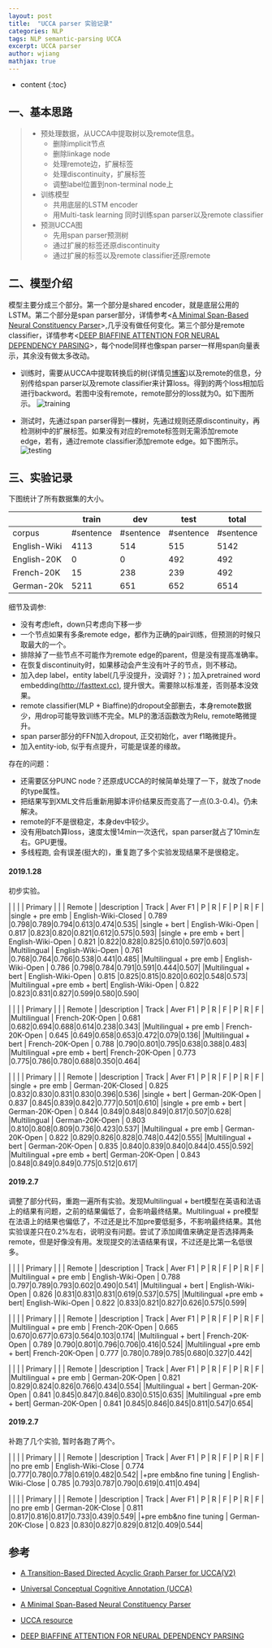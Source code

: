 ```yaml
---
layout: post
title:  "UCCA parser 实验记录"
categories: NLP
tags: NLP semantic-parsing UCCA
excerpt: UCCA parser
author: wjiang
mathjax: true
---
```


* content
{:toc}


## 一、基本思路

> * 预处理数据，从UCCA中提取树以及remote信息。
>    * 删除implicit节点
>    * 删除linkage node
>    * 处理remote边，扩展标签
>    * 处理discontinuity，扩展标签
>    * 调整label位置到non-terminal node上
> * 训练模型
>    * 共用底层的LSTM encoder
>    * 用Multi-task learning 同时训练span parser以及remote classifier
> * 预测UCCA图
>    * 先用span parser预测树
>    * 通过扩展的标签还原discontinuity
>    * 通过扩展的标签以及remote classifier还原remote

## 二、模型介绍

模型主要分成三个部分。第一个部分是shared encoder，就是底层公用的LSTM。第二个部分是span parser部分，详情参考<[A Minimal Span-Based Neural Constituency Parser](http://www.aclweb.org/anthology/P/P17/P17-1076.pdf)>,几乎没有做任何变化。第三个部分是remote classifier，详情参考<[DEEP BIAFFINE ATTENTION FOR NEURAL DEPENDENCY PARSING](https://arxiv.org/pdf/1611.01734.pdf)>，每个node同样也像span parser一样用span向量表示，其余没有做太多改动。

* 训练时，需要从UCCA中提取转换后的树(详情见[博客](https://hmjwhmjw.github.io/2019/01/02/UCCA-design/))以及remote的信息，分别传给span parser以及remote classifier来计算loss。得到的两个loss相加后进行backword。若图中没有remote，remote部分的loss就为0。如下图所示。
![training](/src/2019-1-21-UCCA-parser/training.png)

* 测试时，先通过span parser得到一棵树，先通过规则还原discontinuity，再检测树中的扩展标签。如果没有对应的remote标签则无需添加remote edge，若有，通过remote classifier添加remote edge。如下图所示。
![testing](/src/2019-1-21-UCCA-parser/testing.png)


## 三、实验记录

下图统计了所有数据集的大小。

|              |   train   |    dev    |    test   |   total   |
|--------------|-----------|-----------|-----------|-----------|
| corpus       | #sentence | #sentence | #sentence | #sentence |
| English-Wiki |   4113    |    514    |    515    |    5142   |
| English-20K  |   0       |    0      |    492    |    492    |
| French-20K   |   15      |    238    |    239    |    492    |
| German-20k   |   5211    |    651    |    652    |    6514   |


细节及调参:
* 没有考虑left，down只考虑向下移一步
* 一个节点如果有多条remote edge，都作为正确的pair训练，但预测的时候只取最大的一个。
* 排除掉了一些节点不可能作为remote edge的parent，但是没有提高准确率。
* 在恢复discontinuity时，如果移动会产生没有叶子的节点，则不移动。
* 加入dep label，entity label(几乎没提升，没调好？)；加入pretrained word embedding[(http://fasttext.cc)](http://fasttext.cc), 提升很大。需要除以标准差，否则基本没效果。
* remote classifier(MLP + Biaffine)的dropout全部删去，本身remote数据少，用drop可能导致训练不完全。MLP的激活函数改为Relu, remote略微提升。
* span parser部分的FFN加入dropout, 正交初始化，aver f1略微提升。
* 加入entity-iob, 似乎有点提升，可能是误差的缘故。

存在的问题：
* 还需要区分PUNC node？还原成UCCA的时候简单处理了一下，就改了node的type属性。
* 把结果写到XML文件后重新用脚本评价结果反而变高了一点(0.3-0.4)。仍未解决。
* remote的F不是很稳定，本身dev中较少。
* 没有用batch算loss，速度太慢14min一次迭代，span parser就占了10min左右。GPU更慢。
* 多线程跑, 会有误差(挺大的)，重复跑了多个实验发现结果不是很稳定。


#### 2019.1.28
初步实验。

|                            |                     |              |    Primary    |  |  |   Remote    |
|description                 |  Track              |   Aver F1    |  P  |  R |  F   |  P  |  R  |  F  |
|single + pre emb            | English-Wiki-Closed |    0.789     |0.798|0.789|0.794|0.613|0.474|0.535|
|single + bert               | English-Wiki-Open   |    0.817     |0.823|0.820|0.821|0.612|0.575|0.593|
|single + pre emb + bert     | English-Wiki-Open   |    0.821     |0.822|0.828|0.825|0.610|0.597|0.603|
|Multilingual                | English-Wiki-Open   |    0.761     |0.768|0.764|0.766|0.538|0.441|0.485|
|Multilingual + pre emb      | English-Wiki-Open   |    0.786     |0.798|0.784|0.791|0.591|0.444|0.507|
|Multilingual + bert         | English-Wiki-Open   |    0.815     |0.825|0.815|0.820|0.602|0.548|0.573|
|Multilingual +pre emb + bert| English-Wiki-Open   |    0.822     |0.823|0.831|0.827|0.599|0.580|0.590|

|                            |                      |              |    Primary    |  |  |   Remote    |
|description                 |  Track               |   Aver F1    |  P  |  R |  F   |  P  |  R  |  F  |
|Multilingual                | French-20K-Open      |    0.681     |0.682|0.694|0.688|0.614|0.238|0.343|
|Multilingual + pre emb      | French-20K-Open      |    0.645     |0.649|0.658|0.653|0.472|0.079|0.136|
|Multilingual + bert         | French-20K-Open      |    0.788     |0.790|0.801|0.795|0.638|0.388|0.483|
|Multilingual +pre emb + bert| French-20K-Open      |    0.773     |0.775|0.786|0.780|0.688|0.350|0.464|

|                            |                      |              |    Primary    |  |  |   Remote    |
|description                 |  Track               |   Aver F1    |  P  |  R |  F   |  P  |  R  |  F  |
|single + pre emb            | German-20K-Closed    |    0.825     |0.832|0.830|0.831|0.830|0.396|0.536|
|single + bert               | German-20K-Open      |    0.837     |0.845|0.839|0.842|0.777|0.501|0.610|
|single + pre emb + bert     | German-20K-Open      |    0.844     |0.849|0.848|0.849|0.817|0.507|0.628|
|Multilingual                | German-20K-Open      |    0.803     |0.810|0.808|0.809|0.736|0.423|0.537|
|Multilingual + pre emb      | German-20K-Open      |    0.822     |0.829|0.826|0.828|0.748|0.442|0.555|
|Multilingual + bert         | German-20K-Open      |    0.835     |0.840|0.839|0.840|0.844|0.455|0.592|
|Multilingual +pre emb + bert| German-20K-Open      |    0.843     |0.848|0.849|0.849|0.775|0.512|0.617|


#### 2019.2.7
调整了部分代码，重跑一遍所有实验。发现Multilingual + bert模型在英语和法语上的结果有问题，之前的结果偏低了，会影响最终结果。Multilingual + pre模型在法语上的结果也偏低了，不过还是比不加pre要低挺多，不影响最终结果。其他实验误差只在0.2%左右，说明没有问题。尝试了添加阈值来确定是否选择两条remote，但是好像没有用。发现提交的法语结果有误，不过还是比第一名低很多。

|                            |                     |              |    Primary    |  |  |   Remote    |
|description                 |  Track              |   Aver F1    |  P  |  R |  F   |  P  |  R  |  F  |
|Multilingual + pre emb      | English-Wiki-Open   |    0.788     |0.797|0.789|0.793|0.602|0.490|0.541|
|Multilingual + bert         | English-Wiki-Open   |    0.826     |0.831|0.831|0.831|0.619|0.537|0.575|
|Multilingual +pre emb + bert| English-Wiki-Open   |    0.822     |0.833|0.821|0.827|0.626|0.575|0.599|

|                            |                      |              |    Primary    |  |  |   Remote    |
|description                 |  Track               |   Aver F1    |  P  |  R |  F   |  P  |  R  |  F  |
|Multilingual + pre emb      | French-20K-Open      |    0.665     |0.670|0.677|0.673|0.564|0.103|0.174|
|Multilingual + bert         | French-20K-Open      |    0.789     |0.790|0.801|0.796|0.706|0.416|0.524|
|Multilingual +pre emb + bert| French-20K-Open      |    0.777     |0.780|0.789|0.785|0.680|0.327|0.442|

|                            |                      |              |    Primary    |  |  |   Remote    |
|description                 |  Track               |   Aver F1    |  P  |  R |  F   |  P  |  R  |  F  |
|Multilingual + pre emb      | German-20K-Open      |    0.821     |0.829|0.824|0.826|0.766|0.434|0.554|
|Multilingual + bert         | German-20K-Open      |    0.841     |0.845|0.847|0.846|0.830|0.515|0.635|
|Multilingual +pre emb + bert| German-20K-Open      |    0.841     |0.845|0.846|0.845|0.811|0.547|0.654|


#### 2019.2.7
补跑了几个实验, 暂时各跑了两个。

|                            |                     |              |    Primary    |  |  |   Remote    |
|description                 |  Track              |   Aver F1    |  P  |  R |  F   |  P  |  R  |  F  |
|no pre emb                  | English-Wiki-Close   |    0.774     |0.777|0.780|0.778|0.619|0.482|0.542|
|+pre emb&no fine tuning     | English-Wiki-Close   |    0.785     |0.793|0.787|0.790|0.619|0.411|0.494|


|                            |                     |              |    Primary    |  |  |   Remote    |
|description                 |  Track              |   Aver F1    |  P  |  R |  F   |  P  |  R  |  F  |
|no pre emb                  | German-20K-Close   |    0.811     |0.817|0.816|0.817|0.733|0.439|0.549|
|+pre emb&no fine tuning     | German-20K-Close   |    0.823     |0.830|0.827|0.829|0.812|0.409|0.544|


## 参考

* [A Transition-Based Directed Acyclic Graph Parser for UCCA(V2)](https://arxiv.org/pdf/1704.00552v2.pdf)

* [Universal Conceptual Cognitive Annotation (UCCA)](http://www.cs.huji.ac.il/~oabend/papers/ucca_acl.pdf)

* [A Minimal Span-Based Neural Constituency Parser](http://www.aclweb.org/anthology/P/P17/P17-1076.pdf)

* [UCCA resource](http://www.cs.huji.ac.il/~oabend/ucca.html#guidelines)

* [DEEP BIAFFINE ATTENTION FOR NEURAL DEPENDENCY PARSING](https://arxiv.org/pdf/1611.01734.pdf)

